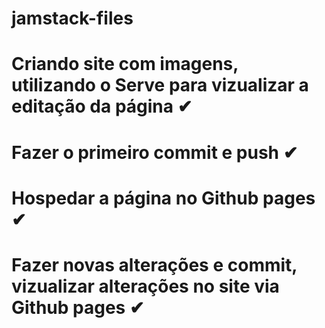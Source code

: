 ﻿# jamstack-files
 
 # Criando site com imagens, utilizando o  Serve para vizualizar a editação da página ✔
 # Fazer o primeiro commit e push  ✔
 # Hospedar a página no Github pages ✔ 
 # Fazer novas alterações e commit, vizualizar alterações no site via Github pages  ✔
  
